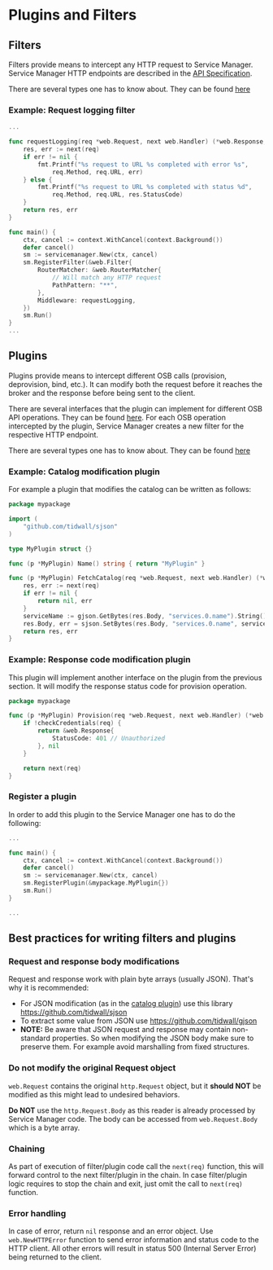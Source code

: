 # Plugins and Filters

## Filters
Filters provide means to intercept any HTTP request to Service Manager.
Service Manager HTTP endpoints are described in the [API Specification](https://github.com/Peripli/specification/blob/master/api.md).

There are several types one has to know about. They can be found [here](pkg/web/types.go)

### Example: Request logging filter

```go
...

func requestLogging(req *web.Request, next web.Handler) (*web.Response, error) {
    res, err := next(req)
    if err != nil {
        fmt.Printf("%s request to URL %s completed with error %s",
            req.Method, req.URL, err)
    } else {
        fmt.Printf("%s request to URL %s completed with status %d",
            req.Method, req.URL, res.StatusCode)
    }
    return res, err
}

func main() {
    ctx, cancel := context.WithCancel(context.Background())
    defer cancel()
    sm := servicemanager.New(ctx, cancel)
    sm.RegisterFilter(&web.Filter{
        RouterMatcher: &web.RouterMatcher{
            // Will match any HTTP request
            PathPattern: "**",
        },
        Middleware: requestLogging,
    })
    sm.Run()
}
...
```

## Plugins
Plugins provide means to intercept different OSB calls (provision, deprovision, bind, etc.).
It can modify both the request before it reaches the broker and the response before being sent to the client.

There are several interfaces that the plugin can implement for different OSB API operations.
They can be found [here](pkg/plugin/plugin.go).
For each OSB operation intercepted by the plugin, Service Manager creates a new filter for the respective HTTP endpoint.

There are several types one has to know about. They can be found [here](pkg/web/types.go)

### Example: Catalog modification plugin

For example a plugin that modifies the catalog can be written as follows:

```go
package mypackage

import (
    "github.com/tidwall/sjson"
)

type MyPlugin struct {}

func (p *MyPlugin) Name() string { return "MyPlugin" }

func (p *MyPlugin) FetchCatalog(req *web.Request, next web.Handler) (*web.Response, error) {
    res, err := next(req)
    if err != nil {
        return nil, err
    }
    serviceName := gjson.GetBytes(res.Body, "services.0.name").String()
    res.Body, err = sjson.SetBytes(res.Body, "services.0.name", serviceName + "-suffix")
    return res, err
}
```

### Example: Response code modification plugin

This plugin will implement another interface on the plugin from the previous section.
It will modify the response status code for provision operation.

```go
package mypackage

func (p *MyPlugin) Provision(req *web.Request, next web.Handler) (*web.Response, error) {
    if !checkCredentials(req) {
        return &web.Response{
            StatusCode: 401 // Unauthorized
        }, nil
    }

    return next(req)
}
```

### Register a plugin

In order to add this plugin to the Service Manager one has to do the following:

```go
...

func main() {
    ctx, cancel := context.WithCancel(context.Background())
    defer cancel()
    sm := servicemanager.New(ctx, cancel)
    sm.RegisterPlugin(&mypackage.MyPlugin{})
    sm.Run()
}

...
```

## Best practices for writing filters and plugins

### Request and response body modifications

Request and response work with plain byte arrays (usually JSON). That's why it is recommended:

* For JSON modification (as in the [catalog plugin](#catalog-modification-plugin)) use this library https://github.com/tidwall/sjson
* To extract some value from JSON use https://github.com/tidwall/gjson
* **NOTE:** Be aware that JSON request and response may contain non-standard properties.
So when modifying the JSON body make sure to preserve them.
For example avoid marshalling from fixed structures.

### Do not modify the original Request object

`web.Request` contains the original `http.Request` object, but it **should NOT** be modified as this might lead to undesired behaviors.

**Do NOT** use the `http.Request.Body` as this reader is already processed by Service Manager code. The body can be accessed from `web.Request.Body` which is a byte array.

### Chaining

As part of execution of filter/plugin code call the `next(req)` function, this will forward control to the next filter/plugin in the chain.
In case filter/plugin logic requires to stop the chain and exit, just omit the call to `next(req)` function.

### Error handling

In case of error, return `nil` response and an error object.
Use `web.NewHTTPError` function to send error information and status code to the HTTP client.
All other errors will result in status 500 (Internal Server Error) being returned to the client.
